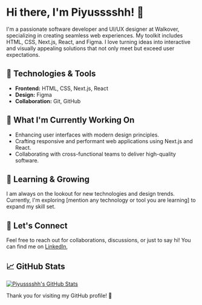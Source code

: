 # Hi there, I'm Piyusssshh! 👋

I'm a passionate software developer and UI/UX designer at Walkover, specializing in creating seamless web experiences. My toolkit includes HTML, CSS, Next.js, React, and Figma. I love turning ideas into interactive and visually appealing solutions that not only meet but exceed user expectations.

## 🔧 Technologies & Tools

- **Frontend:** HTML, CSS, Next.js, React
- **Design:** Figma
- **Collaboration:** Git, GitHub

## 🚀 What I'm Currently Working On

- Enhancing user interfaces with modern design principles.
- Crafting responsive and performant web applications using Next.js and React.
- Collaborating with cross-functional teams to deliver high-quality software.

## 🌱 Learning & Growing

I am always on the lookout for new technologies and design trends. Currently, I'm exploring [mention any technology or tool you are learning] to expand my skill set.

## 💬 Let's Connect

Feel free to reach out for collaborations, discussions, or just to say hi! You can find me on [LinkedIn](https://in.linkedin.com/in/piyushsawaye),

## 📈 GitHub Stats

[![Piyusssshh's GitHub Stats](https://github-readme-stats.vercel.app/api?username=your-username&show_icons=true&count_private=true&hide=contribs&theme=radical)](https://github.com/piyusssshh)

Thank you for visiting my GitHub profile! 🚀
